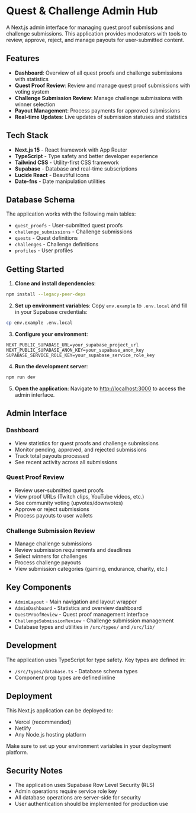 # Quest & Challenge Admin Hub

A Next.js admin interface for managing quest proof submissions and challenge submissions. This application provides moderators with tools to review, approve, reject, and manage payouts for user-submitted content.

## Features

- **Dashboard**: Overview of all quest proofs and challenge submissions with statistics
- **Quest Proof Review**: Review and manage quest proof submissions with voting system
- **Challenge Submission Review**: Manage challenge submissions with winner selection
- **Payout Management**: Process payments for approved submissions
- **Real-time Updates**: Live updates of submission statuses and statistics

## Tech Stack

- **Next.js 15** - React framework with App Router
- **TypeScript** - Type safety and better developer experience
- **Tailwind CSS** - Utility-first CSS framework
- **Supabase** - Database and real-time subscriptions
- **Lucide React** - Beautiful icons
- **Date-fns** - Date manipulation utilities

## Database Schema

The application works with the following main tables:
- `quest_proofs` - User-submitted quest proofs
- `challenge_submissions` - Challenge submissions
- `quests` - Quest definitions
- `challenges` - Challenge definitions
- `profiles` - User profiles

## Getting Started

1. **Clone and install dependencies**:
```bash
npm install --legacy-peer-deps
```

2. **Set up environment variables**:
Copy `env.example` to `.env.local` and fill in your Supabase credentials:
```bash
cp env.example .env.local
```

3. **Configure your environment**:
```env
NEXT_PUBLIC_SUPABASE_URL=your_supabase_project_url
NEXT_PUBLIC_SUPABASE_ANON_KEY=your_supabase_anon_key
SUPABASE_SERVICE_ROLE_KEY=your_supabase_service_role_key
```

4. **Run the development server**:
```bash
npm run dev
```

5. **Open the application**:
Navigate to [http://localhost:3000](http://localhost:3000) to access the admin interface.

## Admin Interface

### Dashboard
- View statistics for quest proofs and challenge submissions
- Monitor pending, approved, and rejected submissions
- Track total payouts processed
- See recent activity across all submissions

### Quest Proof Review
- Review user-submitted quest proofs
- View proof URLs (Twitch clips, YouTube videos, etc.)
- See community voting (upvotes/downvotes)
- Approve or reject submissions
- Process payouts to user wallets

### Challenge Submission Review
- Manage challenge submissions
- Review submission requirements and deadlines
- Select winners for challenges
- Process challenge payouts
- View submission categories (gaming, endurance, charity, etc.)

## Key Components

- `AdminLayout` - Main navigation and layout wrapper
- `AdminDashboard` - Statistics and overview dashboard
- `QuestProofReview` - Quest proof management interface
- `ChallengeSubmissionReview` - Challenge submission management
- Database types and utilities in `/src/types/` and `/src/lib/`

## Development

The application uses TypeScript for type safety. Key types are defined in:
- `/src/types/database.ts` - Database schema types
- Component prop types are defined inline

## Deployment

This Next.js application can be deployed to:
- Vercel (recommended)
- Netlify
- Any Node.js hosting platform

Make sure to set up your environment variables in your deployment platform.

## Security Notes

- The application uses Supabase Row Level Security (RLS)
- Admin operations require service role key
- All database operations are server-side for security
- User authentication should be implemented for production use
